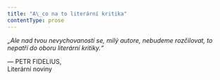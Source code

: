 ```yaml
---
title: "A\_co na to literární kritika"
contentType: prose
---
```


<section>

_„Ale nad tvou nevychovaností se, milý autore, nebudeme rozčilovat, to nepatří do oboru literární kritiky.“_

— PETR FIDELIUS,  
Literární noviny

</section>
